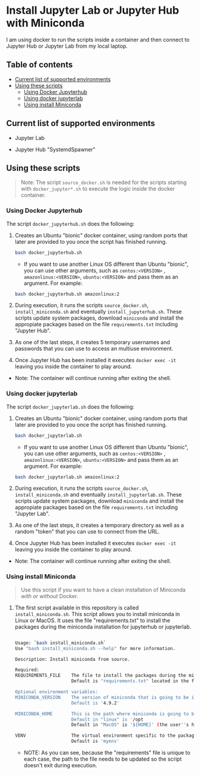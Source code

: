 # Install Jupyter Lab or Jupyter Hub with Miniconda

I am using docker to run the scripts inside a container and then connect to Jupyter Hub or Jupyter Lab from my local laptop.

## Table of contents
  * [Current list of supported environments](#current-list-of-supported-environments)
  * [Using these scripts](#using-these-scripts)
    + [Using Docker Jupyterhub](#using-docker-jupyterhub)
    + [Using docker jupyterlab](#using-docker-jupyterlab)
    + [Using install Miniconda](#using-install-miniconda)


## Current list of supported environments

* Jupyter Lab

* Jupyter Hub "SystemdSpawner"


## Using these scripts

> Note: The script `source_docker.sh` is needed for the scripts starting with `docker_jupyter*.sh` to execute the logic inside the docker container.


### Using Docker Jupyterhub

The script `docker_jupyterhub.sh` does the following:

1. Creates an Ubuntu "bionic" docker container, using random ports that later are provided to you once the script has finished running.
    ```bash
    bash docker_jupyterhub.sh
    ```
    * If you want to use another Linux OS different than Ubuntu "bionic", you can use other arguments, such as `centos:<VERSION>` , `amazonlinux:<VERSION>`, `ubuntu:<VERSION>` and pass them as an argument. For example:
    ```bash
    bash docker_jupyterhub.sh amazonlinux:2
    ````

2. During execution, it runs the scripts `source_docker.sh`, `install_miniconda.sh` and eventually `install_jupyterhub.sh`. These scripts update system packages, download `miniconda` and install the appropiate packages based on the file `requirements.txt` including "Jupyter Hub".

3. As one of the last steps, it creates 5 temporary usernames and passwords that you can use to access an multiuse environment.

4. Once Jupyter Hub has been installed it executes `docker exec -it` leaving you inside the container to play around.

* Note: The container will continue running after exiting the shell.


### Using docker jupyterlab

The script `docker_jupyterlab.sh` does the following:

1. Creates an Ubuntu "bionic" docker container, using random ports that later are provided to you once the script has finished running.
    ```bash
    bash docker_jupyterlab.sh
    ```
    * If you want to use another Linux OS different than Ubuntu "bionic", you can use other arguments, such as `centos:<VERSION>` , `amazonlinux:<VERSION>`, `ubuntu:<VERSION>` and pass them as an argument. For example:
    ```bash
    bash docker_jupyterlab.sh amazonlinux:2
    ````

2. During execution, it runs the scripts `source_docker.sh`, `install_miniconda.sh` and eventually `install_jupyterlab.sh`. These scripts update system packages, download `miniconda` and install the appropiate packages based on the file `requirements.txt` including "Jupyter Lab".

3. As one of the last steps, it creates a temporary directory as well as a random "token" that you can use to connect from the URL.

4. Once Jupyter Hub has been installed it executes `docker exec -it` leaving you inside the container to play around.

* Note: The container will continue running after exiting the shell.


### Using install Miniconda

> Use this script if you want to have a clean installation of Miniconda _with or without_ Docker.

1. The first script available in this repository is called `install_miniconda.sh`. This script allows you to install miniconda in Linux or MacOS. It uses the file "requirements.txt" to install the packages during the miniconda installation for jupyterhub or jupyterlab.
    ```bash

    Usage: `bash install_miniconda.sh`
    Use "bash install_miniconda.sh --help" for more information.

    Description: Install miniconda from source.

    Required:
    REQUIREMENTS_FILE    The file to install the packages during the miniconda installation for jupyterhub or jupyterlab
                         Default is "requirements.txt" located in the folder where this script is running IF you are running this script _on it's own_

    Optional environment variables:
    MINICONDA_VERSION    The version of miniconda that is going to be installed.
                         Default is '4.9.2'

    MINICONDA_HOME       This is the path where miniconda is going to be installed.
                         Default in "linux" is '/opt
                         Default in "MacOS" is '${HOME}' (the user''s home folder)

    VENV                 The virtual environment specific to the packages that are going to be installed
                         Default is 'myenv'
    ```

    * NOTE: As you can see, because the "requirements" file is unique to each case, the path to the file needs to be updated so the script doesn't exit during execution.
